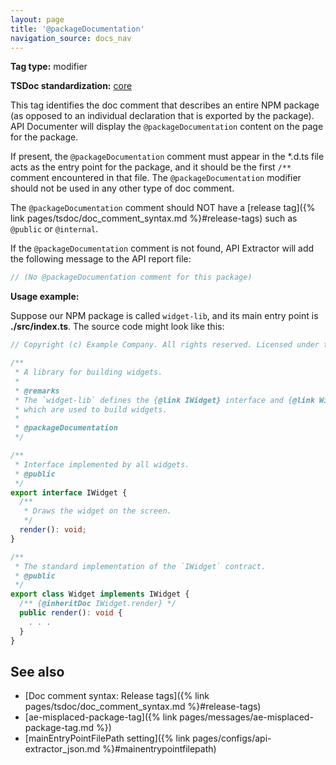 ```yaml
---
layout: page
title: '@packageDocumentation'
navigation_source: docs_nav
---
```


**Tag type:** modifier

**TSDoc standardization:** [core](
https://github.com/microsoft/tsdoc/blob/master/tsdoc/src/details/Standardization.ts)

This tag identifies the doc comment that describes an entire NPM package (as opposed to an individual declaration
that is exported by the package).  API Documenter will display the `@packageDocumentation` content on the page
for the package.

If present, the `@packageDocumentation` comment must appear in the *.d.ts file acts as the entry point for the package,
and it should be the first `/**` comment encountered in that file.  The `@packageDocumentation` modifier should not be
used in any other type of doc comment.

The `@packageDocumentation` comment should NOT have a
[release tag]({% link pages/tsdoc/doc_comment_syntax.md %}#release-tags)
such as `@public` or `@internal`.

If the `@packageDocumentation` comment is not found, API Extractor will add the following message to the
API report file:

```ts
// (No @packageDocumentation comment for this package)
```

**Usage example:**

Suppose our NPM package is called `widget-lib`, and its main entry point is **./src/index.ts**.
The source code might look like this:

```ts
// Copyright (c) Example Company. All rights reserved. Licensed under the MIT license.

/**
 * A library for building widgets.
 *
 * @remarks
 * The `widget-lib` defines the {@link IWidget} interface and {@link Widget} class,
 * which are used to build widgets.
 *
 * @packageDocumentation
 */

/**
 * Interface implemented by all widgets.
 * @public
 */
export interface IWidget {
  /**
   * Draws the widget on the screen.
   */
  render(): void;
}

/**
 * The standard implementation of the `IWidget` contract.
 * @public
 */
export class Widget implements IWidget {
  /** {@inheritDoc IWidget.render} */
  public render(): void {
    . . .
  }
}
```

## See also

- [Doc comment syntax: Release tags]({% link pages/tsdoc/doc_comment_syntax.md %}#release-tags)
- [ae-misplaced-package-tag]({% link pages/messages/ae-misplaced-package-tag.md %})
- [mainEntryPointFilePath setting]({% link pages/configs/api-extractor_json.md %}#mainentrypointfilepath)
